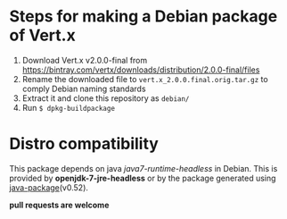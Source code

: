 # Steps for making a Debian package of Vert.x
1. Download Vert.x v2.0.0-final from https://bintray.com/vertx/downloads/distribution/2.0.0-final/files
2. Rename the downloaded file to `vert.x_2.0.0.final.orig.tar.gz` to comply Debian naming standards
3. Extract it and clone this repository as `debian/`
4. Run `$ dpkg-buildpackage`

# Distro compatibility
This package depends on java _java7-runtime-headless_ in Debian. This is provided by **openjdk-7-jre-headless** or by the package generated using [java-package](packages.debian.org/java-package)(v0.52).

**pull requests are welcome**
